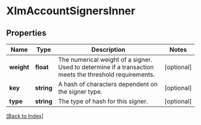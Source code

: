 # XlmAccountSignersInner

## Properties

Name | Type | Description | Notes
------------ | ------------- | ------------- | -------------
**weight** | **float** | The numerical weight of a signer. Used to determine if a transaction meets the threshold requirements. | [optional]
**key** | **string** | A hash of characters dependent on the signer type. | [optional]
**type** | **string** | The type of hash for this signer. | [optional]

[[Back to Index]](../index.md)
